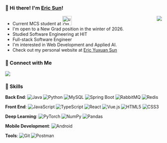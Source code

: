 ### 👋 Hi there! I'm [Eric Sun](https://github.com/erostrate9)! 

<img align="right" src="https://github-readme-stats.vercel.app/api?username=erostrate9&count_private=true&show_icons=true&theme=react/">

* Current MCS student at <img src="https://www.uottawa.ca/themes/custom/uottawa/dist/assets/logo.svg" alt="uOttawa" height="30" />
* I'm open to a New Grad position in the winter of 2026.
* Studied Software Engineering at HIT
* Full-stack Software Engineer
* I'm interested in Web Development and Applied AI.
* Check out my personal website at [Eric Yuxuan Sun](https://Erostrate9.github.io "blog")

### :handshake: Connect with Me

<a href="https://www.linkedin.com/in/yuxuan-eric-sun/"><img src="https://img.shields.io/badge/LinkedIn-0077B5?style=for-the-badge&logo=linkedin&logoColor=white"/></a>

### 🧰 Skills

**Back End**: 
![Java](https://img.shields.io/badge/Java-ED8B00?style=for-the-badge&logo=openjdk&logoColor=white)
![Python](https://img.shields.io/badge/Python-14354C?style=for-the-badge&logo=python&logoColor=white)
![MySQL](https://img.shields.io/badge/MySQL-00000F?style=for-the-badge&logo=mysql&logoColor=white)
![Spring Boot](https://img.shields.io/badge/springboot-00000F?style=for-the-badge&logo=springboot)
![RabbitMQ](https://img.shields.io/badge/Rabbitmq-FF6600?style=for-the-badge&logo=rabbitmq&logoColor=white)
![Redis](https://img.shields.io/badge/redis-%23DD0031.svg?style=for-the-badge&logo=redis&logoColor=white)

**Front End**: 
![JavaScript](https://img.shields.io/badge/JavaScript-F7DF1E?style=for-the-badge&logo=javascript&logoColor=black)
![TypeScript](https://img.shields.io/badge/TypeScript-F7DF1E?style=for-the-badge&logo=typescript)
![React](https://img.shields.io/badge/React-20232A?style=for-the-badge&logo=react&logoColor=61DAFB)
![Vue.js](https://img.shields.io/badge/Vue.js-35495E?style=for-the-badge&logo=vue.js&logoColor=4FC08D)
![HTML5](https://img.shields.io/badge/HTML5-E34F26?style=for-the-badge&logo=html5&logoColor=white)
![CSS3](https://img.shields.io/badge/CSS3-1572B6?style=for-the-badge&logo=css3&logoColor=white)

**Deep Learning**: ![PyTorch](https://img.shields.io/badge/PyTorch-%23EE4C2C.svg?style=for-the-badge&logo=PyTorch&logoColor=white)
![NumPy](https://img.shields.io/badge/numpy-%23013243.svg?style=for-the-badge&logo=numpy&logoColor=white)
![Pandas](https://img.shields.io/badge/pandas-%23150458.svg?style=for-the-badge&logo=pandas&logoColor=white)

**Mobile Development**: ![Android](https://img.shields.io/badge/Android-3DDC84?style=for-the-badge&logo=android&logoColor=white)

**Tools**: ![Git](https://img.shields.io/badge/git-00000F.svg?style=for-the-badge&logo=git)
![Postman](https://img.shields.io/badge/Postman-00000F.svg?style=for-the-badge&logo=Postman)

